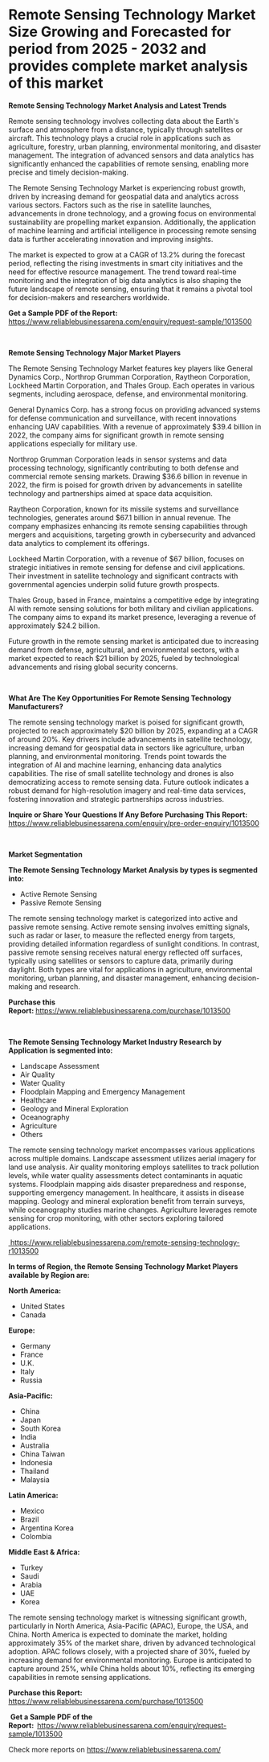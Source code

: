 <p><h1>Remote Sensing Technology Market Size Growing and Forecasted for period from 2025 - 2032 and provides complete market analysis of this market</h1></p><p><strong>Remote Sensing Technology Market Analysis and Latest Trends</strong></p>
<p><p>Remote sensing technology involves collecting data about the Earth's surface and atmosphere from a distance, typically through satellites or aircraft. This technology plays a crucial role in applications such as agriculture, forestry, urban planning, environmental monitoring, and disaster management. The integration of advanced sensors and data analytics has significantly enhanced the capabilities of remote sensing, enabling more precise and timely decision-making.</p><p>The Remote Sensing Technology Market is experiencing robust growth, driven by increasing demand for geospatial data and analytics across various sectors. Factors such as the rise in satellite launches, advancements in drone technology, and a growing focus on environmental sustainability are propelling market expansion. Additionally, the application of machine learning and artificial intelligence in processing remote sensing data is further accelerating innovation and improving insights.</p><p>The market is expected to grow at a CAGR of 13.2% during the forecast period, reflecting the rising investments in smart city initiatives and the need for effective resource management. The trend toward real-time monitoring and the integration of big data analytics is also shaping the future landscape of remote sensing, ensuring that it remains a pivotal tool for decision-makers and researchers worldwide.</p></p>
<p><strong>Get a Sample PDF of the Report:&nbsp;</strong> <a href="https://www.reliablebusinessarena.com/enquiry/request-sample/1013500?utm_campaign=2987&utm_medium=2&utm_source=Github&utm_content=ia&utm_term=06032025&utm_id=remote-sensing-technology">https://www.reliablebusinessarena.com/enquiry/request-sample/1013500</a></p>
<p>&nbsp;</p>
<p><strong>Remote Sensing Technology Major Market Players</strong></p>
<p><p>The Remote Sensing Technology Market features key players like General Dynamics Corp., Northrop Grumman Corporation, Raytheon Corporation, Lockheed Martin Corporation, and Thales Group. Each operates in various segments, including aerospace, defense, and environmental monitoring.</p><p>General Dynamics Corp. has a strong focus on providing advanced systems for defense communication and surveillance, with recent innovations enhancing UAV capabilities. With a revenue of approximately $39.4 billion in 2022, the company aims for significant growth in remote sensing applications especially for military use.</p><p>Northrop Grumman Corporation leads in sensor systems and data processing technology, significantly contributing to both defense and commercial remote sensing markets. Drawing $36.6 billion in revenue in 2022, the firm is poised for growth driven by advancements in satellite technology and partnerships aimed at space data acquisition.</p><p>Raytheon Corporation, known for its missile systems and surveillance technologies, generates around $67.1 billion in annual revenue. The company emphasizes enhancing its remote sensing capabilities through mergers and acquisitions, targeting growth in cybersecurity and advanced data analytics to complement its offerings.</p><p>Lockheed Martin Corporation, with a revenue of $67 billion, focuses on strategic initiatives in remote sensing for defense and civil applications. Their investment in satellite technology and significant contracts with governmental agencies underpin solid future growth prospects.</p><p>Thales Group, based in France, maintains a competitive edge by integrating AI with remote sensing solutions for both military and civilian applications. The company aims to expand its market presence, leveraging a revenue of approximately $24.2 billion.</p><p>Future growth in the remote sensing market is anticipated due to increasing demand from defense, agricultural, and environmental sectors, with a market expected to reach $21 billion by 2025, fueled by technological advancements and rising global security concerns.</p></p>
<p>&nbsp;</p>
<p><strong>What Are The Key Opportunities For Remote Sensing Technology Manufacturers?</strong></p>
<p><p>The remote sensing technology market is poised for significant growth, projected to reach approximately $20 billion by 2025, expanding at a CAGR of around 20%. Key drivers include advancements in satellite technology, increasing demand for geospatial data in sectors like agriculture, urban planning, and environmental monitoring. Trends point towards the integration of AI and machine learning, enhancing data analytics capabilities. The rise of small satellite technology and drones is also democratizing access to remote sensing data. Future outlook indicates a robust demand for high-resolution imagery and real-time data services, fostering innovation and strategic partnerships across industries.</p></p>
<p><strong>Inquire or Share Your Questions If Any Before Purchasing This Report:</strong> <a href="https://www.reliablebusinessarena.com/enquiry/pre-order-enquiry/1013500?utm_campaign=2987&utm_medium=2&utm_source=Github&utm_content=ia&utm_term=06032025&utm_id=remote-sensing-technology">https://www.reliablebusinessarena.com/enquiry/pre-order-enquiry/1013500</a></p>
<p>&nbsp;</p>
<p><strong>Market Segmentation</strong></p>
<p><strong>The Remote Sensing Technology Market Analysis by types is segmented into:</strong></p>
<p><ul><li>Active Remote Sensing</li><li>Passive Remote Sensing</li></ul></p>
<p><p>The remote sensing technology market is categorized into active and passive remote sensing. Active remote sensing involves emitting signals, such as radar or laser, to measure the reflected energy from targets, providing detailed information regardless of sunlight conditions. In contrast, passive remote sensing receives natural energy reflected off surfaces, typically using satellites or sensors to capture data, primarily during daylight. Both types are vital for applications in agriculture, environmental monitoring, urban planning, and disaster management, enhancing decision-making and research.</p></p>
<p><strong>Purchase this Report:&nbsp;</strong><a href="https://www.reliablebusinessarena.com/purchase/1013500?utm_campaign=2987&utm_medium=2&utm_source=Github&utm_content=ia&utm_term=06032025&utm_id=remote-sensing-technology">https://www.reliablebusinessarena.com/purchase/1013500</a></p>
<p>&nbsp;</p>
<p><strong>The Remote Sensing Technology Market Industry Research by Application is segmented into:</strong></p>
<p><ul><li>Landscape Assessment</li><li>Air Quality</li><li>Water Quality</li><li>Floodplain Mapping and Emergency Management</li><li>Healthcare</li><li>Geology and Mineral Exploration</li><li>Oceanography</li><li>Agriculture</li><li>Others</li></ul></p>
<p><p>The remote sensing technology market encompasses various applications across multiple domains. Landscape assessment utilizes aerial imagery for land use analysis. Air quality monitoring employs satellites to track pollution levels, while water quality assessments detect contaminants in aquatic systems. Floodplain mapping aids disaster preparedness and response, supporting emergency management. In healthcare, it assists in disease mapping. Geology and mineral exploration benefit from terrain surveys, while oceanography studies marine changes. Agriculture leverages remote sensing for crop monitoring, with other sectors exploring tailored applications.</p></p>
<p><a href="https://www.reliablebusinessarena.com/remote-sensing-technology-r1013500?utm_campaign=2987&utm_medium=2&utm_source=Github&utm_content=ia&utm_term=06032025&utm_id=remote-sensing-technology">&nbsp;https://www.reliablebusinessarena.com/remote-sensing-technology-r1013500</a></p>
<p><strong>In terms of Region, the Remote Sensing Technology Market Players available by Region are:</strong></p>
<p>
    <p> <strong> North America: </strong>
        <ul>
            <li>United States</li>
            <li>Canada</li>
        </ul>
        </p> 
    <p> <strong> Europe: </strong>
        <ul>
            <li>Germany</li>
            <li>France</li>
            <li>U.K.</li>
            <li>Italy</li>
            <li>Russia</li>
        </ul>
        </p> 
    <p> <strong> Asia-Pacific: </strong>
        <ul>
            <li>China</li>
            <li>Japan</li>
            <li>South Korea</li>
            <li>India</li>
            <li>Australia</li>
            <li>China Taiwan</li>
            <li>Indonesia</li>
            <li>Thailand</li>
            <li>Malaysia</li>
        </ul>
        </p> 
    <p> <strong> Latin America: </strong>
        <ul>
            <li>Mexico</li>
            <li>Brazil</li>
            <li>Argentina Korea</li>
            <li>Colombia</li>
        </ul>
        </p> 
    <p> <strong> Middle East & Africa: </strong>
        <ul>
            <li>Turkey</li>
            <li>Saudi</li>
            <li>Arabia</li>
            <li>UAE</li>
            <li>Korea</li>
        </ul>
    </p>
    </p>
<p><p>The remote sensing technology market is witnessing significant growth, particularly in North America, Asia-Pacific (APAC), Europe, the USA, and China. North America is expected to dominate the market, holding approximately 35% of the market share, driven by advanced technological adoption. APAC follows closely, with a projected share of 30%, fueled by increasing demand for environmental monitoring. Europe is anticipated to capture around 25%, while China holds about 10%, reflecting its emerging capabilities in remote sensing applications.</p></p>
<p><strong>Purchase this Report: </strong><a href="https://www.reliablebusinessarena.com/purchase/1013500?utm_campaign=2987&utm_medium=2&utm_source=Github&utm_content=ia&utm_term=06032025&utm_id=remote-sensing-technology">https://www.reliablebusinessarena.com/purchase/1013500</a></p>
<p>&nbsp;<strong>Get a Sample PDF of the Report:&nbsp;&nbsp;</strong><a href="https://www.reliablebusinessarena.com/enquiry/request-sample/1013500?utm_campaign=2987&utm_medium=2&utm_source=Github&utm_content=ia&utm_term=06032025&utm_id=remote-sensing-technology">https://www.reliablebusinessarena.com/enquiry/request-sample/1013500</a></p>
<p><strong></strong></p>
<p>Check more reports on <a href="https://www.reliablebusinessarena.com/?utm_campaign=2987&utm_medium=2&utm_source=Github&utm_content=ia&utm_term=06032025&utm_id=remote-sensing-technology">https://www.reliablebusinessarena.com/</a></p>